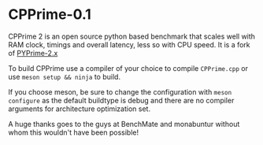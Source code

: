 # CPPrime-0.1
CPPrime 2 is an open source python based benchmark that scales well with RAM clock, timings and overall latency, less so with CPU speed. It is a fork of [PYPrime-2.x](https://github.com/monabuntur/PYPrime-2.x)

To build CPPrime use a compiler of your choice to compile `CPPrime.cpp` or use `meson setup && ninja` to build.

If you choose meson, be sure to change the configuration with `meson configure` as the default buildtype is debug and there are no compiler arguments for architecture optimization set.

A huge thanks goes to the guys at BenchMate and monabuntur without whom this wouldn't have been possible!
